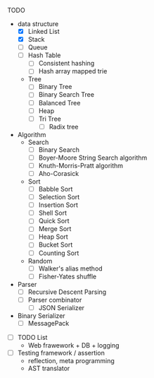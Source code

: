 
TODO

- data structure
  - [x] Linked List
  - [x] Stack
  - [ ] Queue
  - [ ] Hash Table
    - [ ] Consistent hashing
    - [ ] Hash array mapped trie
  - Tree
    - [ ] Binary Tree
    - [ ] Binary Search Tree
    - [ ] Balanced Tree
    - [ ] Heap
    - [ ] Tri Tree
      - [ ] Radix tree
- Algorithm
  - Search
    - [ ] Binary Search
    - [ ] Boyer-Moore String Search algorithm
    - [ ] Knuth-Morris-Pratt algorithm
    - [ ] Aho-Corasick
  - Sort
    - [ ] Babble Sort
    - [ ] Selection Sort
    - [ ] Insertion Sort
    - [ ] Shell Sort
    - [ ] Quick Sort
    - [ ] Merge Sort
    - [ ] Heap Sort
    - [ ] Bucket Sort
    - [ ] Counting Sort
  - Random
    - [ ] Walker's alias method
    - [ ] Fisher-Yates shuffle
- Parser
  - [ ] Recursive Descent Parsing
  - [ ] Parser combinator
    - [ ] JSON Serializer
- Binary Serializer
  - [ ] MessagePack
- [ ] TODO List
  - Web frawework + DB + logging
- [ ] Testing framework / assertion
  - reflection, meta programming
  - AST translator
